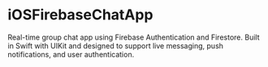 # iOSFirebaseChatApp
Real-time group chat app using Firebase Authentication and Firestore. Built in Swift with UIKit and designed to support live messaging, push notifications, and user authentication.
